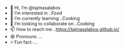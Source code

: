 - 👋 Hi, I’m @tajmasalabox
- 👀 I’m interested in ..Food
- 🌱 I’m currently learning ..Cooking
- 💞️ I’m looking to collaborate on ..Cooking
- 📫 How to reach me ..https://tajmasalabox.github.io/
- 😄 Pronouns: ...
- ⚡ Fun fact: ...

<!---
tajmasalabox/tajmasalabox is a ✨ special ✨ repository because its `README.md` (this file) appears on your GitHub profile.
You can click the Preview link to take a look at your changes.
--->
